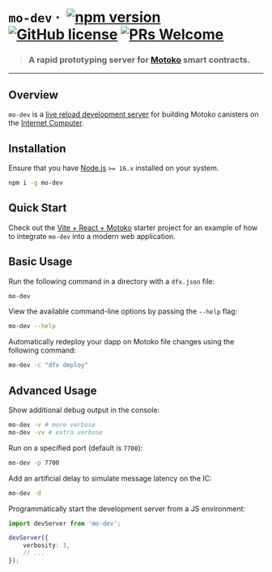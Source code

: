 
# `mo-dev` &middot; &nbsp;[![npm version](https://img.shields.io/npm/v/mo-dev.svg?logo=npm)](https://www.npmjs.com/package/mo-dev) [![GitHub license](https://img.shields.io/badge/license-Apache%202.0-blue.svg)](https://opensource.org/licenses/Apache-2.0) [![PRs Welcome](https://img.shields.io/badge/PRs-welcome-brightgreen.svg)](https://github.com/dfinity/motoko-dev-server/issues)

> ### A rapid prototyping server for [Motoko](https://smartcontracts.org/) smart contracts.

---

## Overview

`mo-dev` is a [live reload development server](https://blog.logrocket.com/complete-guide-full-stack-live-reload/) for building Motoko canisters on the [Internet Computer](https://internetcomputer.org/). 

## Installation

Ensure that you have [Node.js](https://nodejs.org/en/) `>= 16.x` installed on your system.

```sh
npm i -g mo-dev
```

## Quick Start

Check out the [Vite + React + Motoko](.tree/main/examples/vite-react/) starter project for an example of how to integrate `mo-dev` into a modern web application.

## Basic Usage

Run the following command in a directory with a `dfx.json` file:

```sh
mo-dev
```

View the available command-line options by passing the `--help` flag:

```sh
mo-dev --help
```

Automatically redeploy your dapp on Motoko file changes using the following command:

```sh
mo-dev -c "dfx deploy"
```

## Advanced Usage

Show additional debug output in the console:

```sh
mo-dev -v # more verbose
mo-dev -vv # extra verbose
```

Run on a specified port (default is `7700`):

```sh
mo-dev -p 7700
```

Add an artificial delay to simulate message latency on the IC:

```sh
mo-dev -d
```

Programmatically start the development server from a JS environment:

```ts
import devServer from 'mo-dev';

devServer({
    verbosity: 1,
    // ...
});
```
